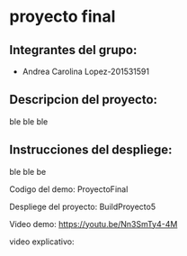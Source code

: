 # proyecto final
<h2>Integrantes del grupo:</h2>
 
 - Andrea Carolina Lopez-201531591
 
 <h2> Descripcion del proyecto:</h2>
  ble ble ble
 
<h2>Instrucciones del despliege:</h2> 
  ble ble be
  
Codigo del demo: ProyectoFinal

Despliege del proyecto: BuildProyecto5

 Video demo: https://youtu.be/Nn3SmTy4-4M
 
 video explicativo: 
 
